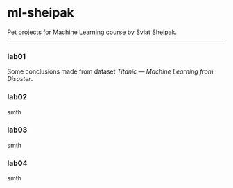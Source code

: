 # ml-sheipak
Pet projects for Machine Learning course by Sviat Sheipak.
__________________________________________________________
### lab01
Some conclusions made from dataset *Titanic — Machine Learning from Disaster*.
### lab02
smth
### lab03
smth
### lab04
smth
